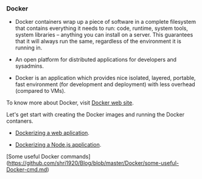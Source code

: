 ### Docker

- Docker containers wrap up a piece of software in a complete filesystem that contains everything it needs to run: code, runtime, system tools, system libraries – anything you can install on a server. This guarantees that it will always run the same, regardless of the environment it is running in.

- An open platform for distributed applications for developers and sysadmins.

- Docker is an application which provides nice isolated, layered, portable, fast environment (for development and deployment) with less overhead (compared to VMs).

To know more about Docker, visit [Docker web site](https://www.docker.com/).

Let's get start with creating the Docker images and running the Docker contaners.

- [Dockerizing a web aplication](https://github.com/shri1920/Blog/tree/master/Docker/Dockerizing-a-web-app).

- [Dockerizing a Node.js application](https://github.com/shri1920/Blog/tree/master/Docker/Dockerizing-a-node-app).

[Some useful Docker commands] (https://github.com/shri1920/Blog/blob/master/Docker/some-useful-Docker-cmd.md)
